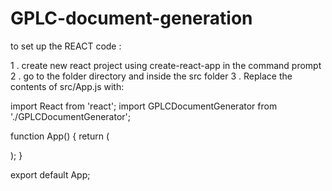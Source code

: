 # GPLC-document-generation

to set up the REACT code :

1 . create new react project using create-react-app in the command prompt
2 . go to the folder directory and inside the src folder
3 . Replace the contents of src/App.js with:

import React from 'react';
import GPLCDocumentGenerator from './GPLCDocumentGenerator';

function App() {
  return (
    <div className="App">
      <GPLCDocumentGenerator />
    </div>
  );
}

export default App;
